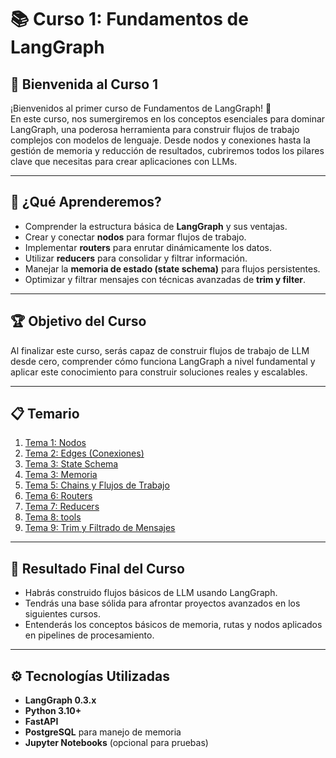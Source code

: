 # 📚 Curso 1: Fundamentos de LangGraph

## 👋 Bienvenida al Curso 1
¡Bienvenidos al primer curso de Fundamentos de LangGraph! 🚀  
En este curso, nos sumergiremos en los conceptos esenciales para dominar LangGraph, una poderosa herramienta para construir flujos de trabajo complejos con modelos de lenguaje. Desde nodos y conexiones hasta la gestión de memoria y reducción de resultados, cubriremos todos los pilares clave que necesitas para crear aplicaciones con LLMs.

---

## 🎯 ¿Qué Aprenderemos?
- Comprender la estructura básica de **LangGraph** y sus ventajas.  
- Crear y conectar **nodos** para formar flujos de trabajo.  
- Implementar **routers** para enrutar dinámicamente los datos.  
- Utilizar **reducers** para consolidar y filtrar información.  
- Manejar la **memoria de estado (state schema)** para flujos persistentes.  
- Optimizar y filtrar mensajes con técnicas avanzadas de **trim y filter**.  

---

## 🏆 Objetivo del Curso
Al finalizar este curso, serás capaz de construir flujos de trabajo de LLM desde cero, comprender cómo funciona LangGraph a nivel fundamental y aplicar este conocimiento para construir soluciones reales y escalables.  

---

## 📋 Temario
1. [Tema 1: Nodos](tema1_nodos.md)  
2. [Tema 2: Edges (Conexiones)](tema2_edges.md)  
3. [Tema 3: State Schema](tema3_state_schema.md)  
4. [Tema 3: Memoria](tema4_memory.md)  
5. [Tema 5: Chains y Flujos de Trabajo](tema5_chains.md)  
6. [Tema 6: Routers](tema6_routers.md)  
7. [Tema 7: Reducers](tema7_reducers.md)  
8. [Tema 8: tools](tema8_tools.md)  
9. [Tema 9: Trim y Filtrado de Mensajes](tema9_trim_filter.md)  

---

## 🏁 Resultado Final del Curso
- Habrás construido flujos básicos de LLM usando LangGraph.  
- Tendrás una base sólida para afrontar proyectos avanzados en los siguientes cursos.  
- Entenderás los conceptos básicos de memoria, rutas y nodos aplicados en pipelines de procesamiento.  

---

## ⚙️ Tecnologías Utilizadas
- **LangGraph 0.3.x**  
- **Python 3.10+**  
- **FastAPI**  
- **PostgreSQL** para manejo de memoria  
- **Jupyter Notebooks** (opcional para pruebas)  
